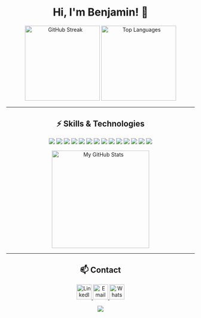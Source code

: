 <h1 align="center">Hi, I'm Benjamin! 👋</h1>

<p align="center">
  <img src="https://github-readme-streak-stats.herokuapp.com/?user=benser22" alt="GitHub Streak" height="200"/>
  <img src="https://github-readme-stats.vercel.app/api/top-langs/?username=benser22&layout=compact" alt="Top Languages" height="200"/>
</p>

<hr>

<h2 align="center">⚡ Skills & Technologies</h2>
<p align="center">
  <img src="https://img.shields.io/badge/JavaScript-F7DF1E?style=for-the-badge&logo=javascript&logoColor=black"/>
  <img src="https://img.shields.io/badge/TypeScript-3178C6?style=for-the-badge&logo=typescript&logoColor=white"/>
  <img src="https://img.shields.io/badge/React-61DAFB?style=for-the-badge&logo=react&logoColor=black"/>
  <img src="https://img.shields.io/badge/Next.js-000?style=for-the-badge&logo=nextdotjs&logoColor=white"/>
  <img src="https://img.shields.io/badge/Tailwind_CSS-38B2AC?style=for-the-badge&logo=tailwind-css&logoColor=white"/>
  <img src="https://img.shields.io/badge/ESLint-4B32C3?style=for-the-badge&logo=eslint&logoColor=white"/>
  <img src="https://img.shields.io/badge/Prettier-F7B93E?style=for-the-badge&logo=prettier&logoColor=white"/>
  <img src="https://img.shields.io/badge/Express-000?style=for-the-badge&logo=express&logoColor=white"/>
  <img src="https://img.shields.io/badge/PostgreSQL-336791?style=for-the-badge&logo=postgresql&logoColor=white"/>
  <img src="https://img.shields.io/badge/MongoDB-47A248?style=for-the-badge&logo=mongodb&logoColor=white"/>
  <img src="https://img.shields.io/badge/Redux-764ABC?style=for-the-badge&logo=redux&logoColor=white"/>
  <img src="https://img.shields.io/badge/Zustand-000?style=for-the-badge&logo=Zustand&logoColor=white"/>
  <img src="https://img.shields.io/badge/Framer_Motion-0055FF?style=for-the-badge&logo=framer&logoColor=white"/>
  <img src="https://img.shields.io/badge/Vite-646CFF?style=for-the-badge&logo=vite&logoColor=yellow"/>
</p>

<p align="center">
  <img src="https://i.pinimg.com/originals/7d/06/89/7d068990a6d0fa0b99d8ca96afde86dc.gif" width="260" alt="My GitHub Stats"/>
</p>

<hr>

<h2 align="center">📫 Contact</h2>

<p align="center">
  <a href="https://www.linkedin.com/in/bsf22/" target="_blank">
    <img src="https://res.cloudinary.com/djzp2k8gd/image/upload/v1714497466/icons/yqlmrg6djdsadiogusje.png" width="40" alt="LinkedIn"/>
  </a>
  <a href="mailto:benser22@gmail.com" target="_blank">
    <img src="https://res.cloudinary.com/djzp2k8gd/image/upload/v1714497465/icons/gzy2gk3cklfr0ysobc7l.png" width="40" alt="Email"/>
  </a>
  <a href="https://wa.me/+5493815988025" target="_blank">
    <img src="https://res.cloudinary.com/djzp2k8gd/image/upload/v1714497466/icons/vknu3drylpd66rcrzjs5.png" width="40" alt="WhatsApp"/>
  </a>
</p>

<div align="center">
  <img src="https://komarev.com/ghpvc/?username=benser22&&style=flat-square" />
</div>  
